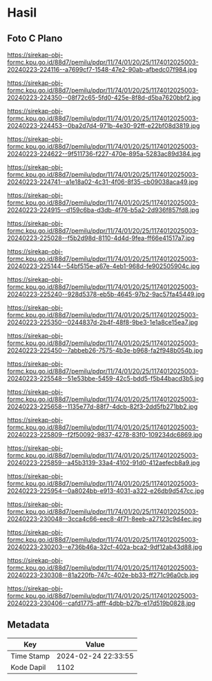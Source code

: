 # Hasil

## Foto C Plano

https://sirekap-obj-formc.kpu.go.id/88d7/pemilu/pdpr/11/74/01/20/25/1174012025003-20240223-224116--a7699cf7-1548-47e2-90ab-afbedc07f984.jpg

https://sirekap-obj-formc.kpu.go.id/88d7/pemilu/pdpr/11/74/01/20/25/1174012025003-20240223-224350--08f72c65-5fd0-425e-8f8d-d5ba7620bbf2.jpg

https://sirekap-obj-formc.kpu.go.id/88d7/pemilu/pdpr/11/74/01/20/25/1174012025003-20240223-224453--0ba2d7d4-971b-4e30-92ff-e22bf08d3819.jpg

https://sirekap-obj-formc.kpu.go.id/88d7/pemilu/pdpr/11/74/01/20/25/1174012025003-20240223-224622--9f511736-f227-470e-895a-5283ac89d384.jpg

https://sirekap-obj-formc.kpu.go.id/88d7/pemilu/pdpr/11/74/01/20/25/1174012025003-20240223-224741--a1e18a02-4c31-4f06-8f35-cb09038aca49.jpg

https://sirekap-obj-formc.kpu.go.id/88d7/pemilu/pdpr/11/74/01/20/25/1174012025003-20240223-224915--d159c6ba-d3db-4f76-b5a2-2d936f857fd8.jpg

https://sirekap-obj-formc.kpu.go.id/88d7/pemilu/pdpr/11/74/01/20/25/1174012025003-20240223-225028--f5b2d98d-8110-4d4d-9fea-ff66e41517a7.jpg

https://sirekap-obj-formc.kpu.go.id/88d7/pemilu/pdpr/11/74/01/20/25/1174012025003-20240223-225144--54bf515e-a67e-4eb1-968d-fe902505904c.jpg

https://sirekap-obj-formc.kpu.go.id/88d7/pemilu/pdpr/11/74/01/20/25/1174012025003-20240223-225240--928d5378-eb5b-4645-97b2-9ac57fa45449.jpg

https://sirekap-obj-formc.kpu.go.id/88d7/pemilu/pdpr/11/74/01/20/25/1174012025003-20240223-225350--0244837d-2b4f-48f8-9be3-1e1a8ce15ea7.jpg

https://sirekap-obj-formc.kpu.go.id/88d7/pemilu/pdpr/11/74/01/20/25/1174012025003-20240223-225450--7abbeb26-7575-4b3e-b968-fa2f948b054b.jpg

https://sirekap-obj-formc.kpu.go.id/88d7/pemilu/pdpr/11/74/01/20/25/1174012025003-20240223-225548--51e53bbe-5459-42c5-bdd5-f5b44bacd3b5.jpg

https://sirekap-obj-formc.kpu.go.id/88d7/pemilu/pdpr/11/74/01/20/25/1174012025003-20240223-225658--1135e77d-88f7-4dcb-82f3-2dd5fb271bb2.jpg

https://sirekap-obj-formc.kpu.go.id/88d7/pemilu/pdpr/11/74/01/20/25/1174012025003-20240223-225809--f2f50092-9837-4278-83f0-109234dc6869.jpg

https://sirekap-obj-formc.kpu.go.id/88d7/pemilu/pdpr/11/74/01/20/25/1174012025003-20240223-225859--a45b3139-33a4-4102-91d0-412aefecb8a9.jpg

https://sirekap-obj-formc.kpu.go.id/88d7/pemilu/pdpr/11/74/01/20/25/1174012025003-20240223-225954--0a8024bb-e913-4031-a322-e26db9d547cc.jpg

https://sirekap-obj-formc.kpu.go.id/88d7/pemilu/pdpr/11/74/01/20/25/1174012025003-20240223-230048--3cca4c66-eec8-4f71-8eeb-a27123c9d4ec.jpg

https://sirekap-obj-formc.kpu.go.id/88d7/pemilu/pdpr/11/74/01/20/25/1174012025003-20240223-230203--e736b46a-32cf-402a-bca2-9df12ab43d88.jpg

https://sirekap-obj-formc.kpu.go.id/88d7/pemilu/pdpr/11/74/01/20/25/1174012025003-20240223-230308--81a220fb-747c-402e-bb33-ff271c96a0cb.jpg

https://sirekap-obj-formc.kpu.go.id/88d7/pemilu/pdpr/11/74/01/20/25/1174012025003-20240223-230406--cafd1775-afff-4dbb-b27b-e17d519b0828.jpg


## Metadata

| Key        | Value               |
| ---------- | ------------------- |
| Time Stamp | 2024-02-24 22:33:55 |
| Kode Dapil | 1102                |




